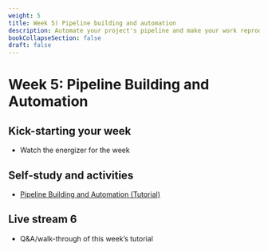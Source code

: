 ```yaml
---
weight: 5
title: Week 5) Pipeline building and automation
description: Automate your project's pipeline and make your work reproducible.
bookCollapseSection: false
draft: false
---
```


# Week 5: Pipeline Building and Automation

## Kick-starting your week
- Watch the energizer for the week <!--[the energizer for the week](https://youtu.be/tctr4GgrD4w) on YouTube!-->
<!--- Watch [the energizer for the week](https://youtu.be/PdWZ1s8XXiU) on YouTube!
-->

## Self-study and activities
- [Pipeline Building and Automation (Tutorial)](docs/tutorials/make-tutorial)


## Live stream 6
- Q&A/walk-through of this week’s tutorial
<!--
- Q&A on "Pipeline Building and Automation" (Tutorial & Data Challenge 3)
  - Re-watch the [opening/introduction of the Q&A](https://youtu.be/YlaprvGiIA0)
  - Re-watch [the primer on automating data workflows](https://youtu.be/xyoMOO842EU)
  - Re-watch [practicing with `make` (Tilburg Science Hub)](https://youtu.be/_1BDJsDVYoA)
  - Re-watch [the Q&A session, last 45 minutes of the class](https://youtu.be/56yARyR1p1E)
-->
